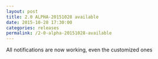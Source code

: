 ```yaml
---
layout: post
title: 2.0 ALPHA-20151028 available
date: 2015-10-28 17:30:00
categories: releases
permalink: /2-0-alpha-20151028-available
---
```


All notifications are now working, even the customized ones



